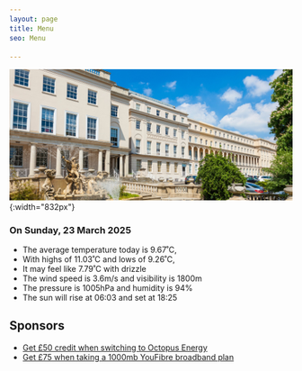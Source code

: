 ```yaml
---
layout: page
title: Menu
seo: Menu

---
```


![Logo](/images/logo.jpg){:width="832px"}


<!-- weather_marker starts -->
### On Sunday, 23 March 2025

- The average temperature today is 9.67˚C,
- With highs of 11.03˚C and lows of 9.26˚C,
- It may feel like 7.79˚C with drizzle
- The wind speed is 3.6m/s and visibility is 1800m
- The pressure is 1005hPa and humidity is 94%
- The sun will rise at 06:03 and set at 18:25

<!-- weather_marker ends -->


## Sponsors

- [Get £50 credit when switching to Octopus Energy](https://bit.ly/3oD1nnS)
- [Get £75 when taking a 1000mb YouFibre broadband plan](https://aklam.io/91zWhU?)

